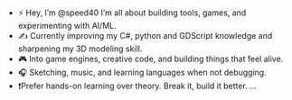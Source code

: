 - ⚡ Hey, I’m @speed40 I’m all about building tools, games, and experimenting with AI/ML.
- ✍️ Currently improving my C#, python and GDScript knowledge and sharpening my 3D modeling skill.
- 🎮 Into game engines, creative code, and building things that feel alive.
- 🎧 Sketching, music, and learning languages when not debugging.
- ❗Prefer hands-on learning over theory. Break it, build it better.
...
<!---
speed40/speed40 is a ✨ special ✨ repository because its `README.md` (this file) appears on your GitHub profile.
You can click the Preview link to take a look at your changes.
--->